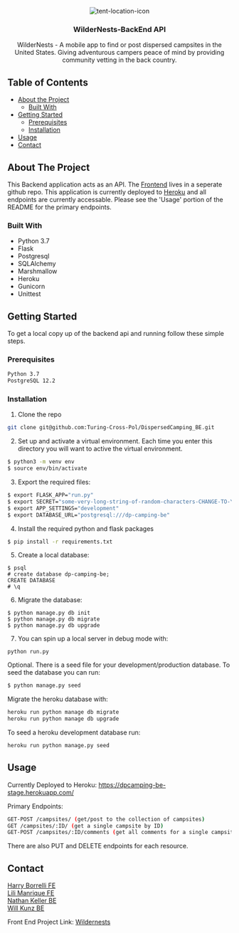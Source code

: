 <!-- PROJECT LOGO -->
<p align="center">
  <a>
   <img align="center" src="https://i.ibb.co/j66cs42/tent-location-icon.png" alt="tent-location-icon">
  </a>

<h3 align="center">WilderNests-BackEnd API </h3>

  <p align="center">
  WilderNests - A mobile app to find or post dispersed campsites in the United States. Giving adventurous campers peace of mind by providing community vetting in the back country.
  </p>
</p>


<!-- TABLE OF CONTENTS -->
## Table of Contents

* [About the Project](#about-the-project)
  * [Built With](#built-with)
* [Getting Started](#getting-started)
  * [Prerequisites](#prerequisites)
  * [Installation](#installation)
* [Usage](#usage)
* [Contact](#contact)



<!-- ABOUT THE PROJECT -->
## About The Project

This Backend application acts as an API. The [Frontend](https://github.com/Turing-Cross-Pol/WilderNests_FE) lives in a seperate github repo. This application is currently deployed to [Heroku](https://dpcamping-be-stage.herokuapp.com/) and all endpoints are currently accessable. Please see the 'Usage' portion of the README for the primary endpoints.


### Built With

* Python 3.7
* Flask
* Postgresql
* SQLAlchemy
* Marshmallow
* Heroku
* Gunicorn
* Unittest


<!-- GETTING STARTED -->
## Getting Started

To get a local copy up of the backend api and running follow these simple steps.

### Prerequisites


```sh
Python 3.7
PostgreSQL 12.2
```


### Installation

1. Clone the repo
```sh
git clone git@github.com:Turing-Cross-Pol/DispersedCamping_BE.git
```
2. Set up and activate a virtual environment. Each time you enter this directory you will want to active the virtual environment. 
```sh
$ python3 -m venv env
$ source env/bin/activate
```
3. Export the required files:
```sh
$ export FLASK_APP="run.py"
$ export SECRET="some-very-long-string-of-random-characters-CHANGE-TO-YOUR-LIKING"
$ export APP_SETTINGS="development"
$ export DATABASE_URL="postgresql:///dp-camping-be"
```
4. Install the required python and flask packages
```sh
$ pip install -r requirements.txt
```
5. Create a local database:
```
$ psql
# create database dp-camping-be;
CREATE DATABASE
# \q
```
6. Migrate the database:
```
$ python manage.py db init
$ python manage.py db migrate
$ python manage.py db upgrade
```
7. You can spin up a local server in debug mode with:
```she
python run.py
```

Optional.
There is a seed file for your development/production database. To seed the database you can run:

```sh
$ python manage.py seed 
```

Migrate the heroku database with:
```sh
heroku run python manage db migrate
heroku run python manage db upgrade
```

To seed a heroku development database run:
```sh
heroku run python manage.py seed
```

<!-- USAGE EXAMPLES -->
## Usage

Currently Deployed to Heroku:
https://dpcamping-be-stage.herokuapp.com/

Primary Endpoints:
```sh
GET-POST /campsites/ (get/post to the collection of campsites)
GET /campsites/:ID/ (get a single campsite by ID)
GET-POST /campsites/:ID/comments (get all comments for a single campsite)
```

There are also PUT and DELETE endpoints for each resource. 


<!-- CONTACT -->
## Contact

[Harry Borrelli FE](https://github.com/hborrelli1)<br>
[Lili Manrique FE](https://github.com/lmanriq)<br>
[Nathan Keller BE](https://github.com/nkeller1)<br>
[Will Kunz BE](https://github.com/willkunz13)<br>
 

Front End Project Link: [Wildernests](https://github.com/Turing-Cross-Pol/WilderNests_FE)




